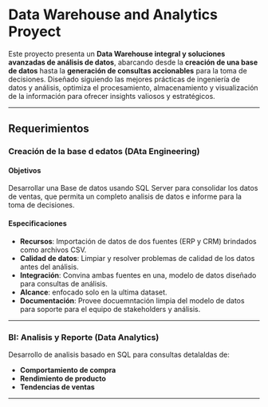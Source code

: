 # Data Warehouse and Analytics Proyect

Este proyecto presenta un **Data Warehouse integral y soluciones avanzadas de análisis de datos**, abarcando desde la **creación de una base de datos** hasta la **generación de consultas accionables** para la toma de decisiones. Diseñado siguiendo las mejores prácticas de ingeniería de datos y análisis, optimiza el procesamiento, almacenamiento y visualización de la información para ofrecer insights valiosos y estratégicos.

---

## Requerimientos

### Creación de la base d edatos (DAta Engineering)

#### Objetivos
Desarrollar una Base de datos usando SQL Server para consolidar los datos de ventas, que permita un completo analisis de datos e informe para la toma de decisiones.

#### Especificaciones
- **Recursos**: Importación de datos de dos fuentes (ERP y CRM) brindados como archivos CSV.
- **Calidad de datos**: Limpiar y resolver problemas de calidad de los datos antes del análisis.
- **Integración**: Convina ambas fuentes en una, modelo de datos diseñado para consultas de análisis. 
- **Alcance**: enfocado solo en la ultima dataset.
- **Documentación**: Provee docuemntación limpia del modelo de datos para soporte para el equipo de stakeholders y análisis.

---

### BI: Analisis y Reporte (Data Analytics)
Desarrollo de analisis basado en SQL para consultas detalaldas de:
- **Comportamiento de compra**
- **Rendimiento de producto**
- **Tendencias de ventas**

---
